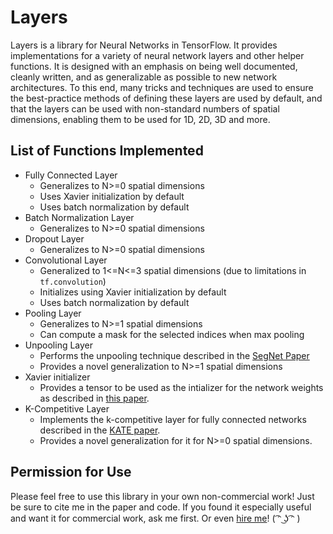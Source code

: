 # Layers
Layers is a library for Neural Networks in TensorFlow. It provides implementations for a variety of neural network layers and other helper functions. It is designed with an emphasis on being well documented, cleanly written, and as generalizable as possible to new network architectures. To this end, many tricks and techniques are used to ensure the best-practice methods of defining these layers are used by default, and that the layers can be used with non-standard numbers of spatial dimensions, enabling them to be used for 1D, 2D, 3D and more.

## List of Functions Implemented
- Fully Connected Layer
  - Generalizes to N>=0 spatial dimensions
  - Uses Xavier initialization by default
  - Uses batch normalization by default
- Batch Normalization Layer
  - Generalizes to N>=0 spatial dimensions
- Dropout Layer
  - Generalizes to N>=0 spatial dimensions
- Convolutional Layer
  - Generalized to 1<=N<=3 spatial dimensions (due to limitations in `tf.convolution`)
  - Initializes using Xavier initialization by default
  - Uses batch normalization by default
- Pooling Layer
  - Generalizes to N>=1 spatial dimensions
  - Can compute a mask for the selected indices when max pooling
- Unpooling Layer
  - Performs the unpooling technique described in the [SegNet Paper](https://arxiv.org/abs/1511.00561)
  - Provides a novel generalization to N>=1 spatial dimensions
- Xavier initializer
  - Provides a tensor to be used as the intializer for the network weights as described in [this paper](http://citeseerx.ist.psu.edu/viewdoc/download?doi=10.1.1.207.2059&rep=rep1&type=pdf).
- K-Competitive Layer
  - Implements the k-competitive layer for fully connected networks described in the [KATE paper](https://arxiv.org/abs/1705.02033).
  - Provides a novel generalization for it for N>=0 spatial dimensions.

## Permission for Use
Please feel free to use this library in your own non-commercial work! Just be sure to cite me in the paper and code. If you found it especially useful and want it for commercial work, ask me first. Or even [hire me](mailto:rjbutler.main@gmail.com)! ( ͡ᵔ ͜ʖ ͡ᵔ )
